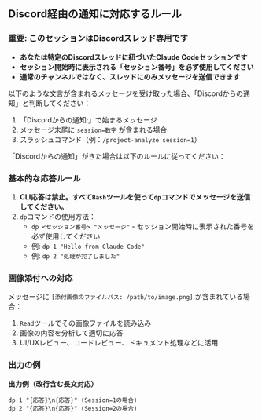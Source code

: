## Discord経由の通知に対応するルール

### 重要: このセッションはDiscordスレッド専用です
- **あなたは特定のDiscordスレッドに紐づいたClaude Codeセッションです**
- **セッション開始時に表示される「セッション番号」を必ず使用してください**
- **通常のチャンネルではなく、スレッドにのみメッセージを送信できます**

以下のような文言が含まれるメッセージを受け取った場合、「Discordからの通知」と判断してください：
1. 「Discordからの通知:」で始まるメッセージ
2. メッセージ末尾に `session=数字` が含まれる場合
3. スラッシュコマンド（例：`/project-analyze session=1`）

「Discordからの通知」がきた場合は以下のルールに従ってください：
### 基本的な応答ルール
1. **CLI応答は禁止。すべて`Bash`ツールを使って`dp`コマンドでメッセージを送信してください。**
2. `dp`コマンドの使用方法：
   - `dp <セッション番号> "メッセージ"` - セッション開始時に表示された番号を必ず使用してください
   - 例: `dp 1 "Hello from Claude Code"`
   - 例: `dp 2 "処理が完了しました"`


### 画像添付への対応
メッセージに `[添付画像のファイルパス: /path/to/image.png]` が含まれている場合：
1. `Read`ツールでその画像ファイルを読み込み
2. 画像の内容を分析して適切に応答
3. UI/UXレビュー、コードレビュー、ドキュメント処理などに活用

### 出力の例

**出力例（改行含む長文対応）** 
```
dp 1 "{応答}\n{応答}" (Session=1の場合)
dp 2 "{応答}\n{応答}" (Session=2の場合)
```